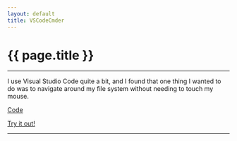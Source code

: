 ```yaml
---
layout: default
title: VSCodeCmder
---
```


# {{ page.title }}

---

I use Visual Studio Code quite a bit, and I found that one thing I wanted to do was to navigate around my file system without needing to touch my mouse.

[Code](https://github.com/julwrites/vscodecmder)

[Try it out!](https://marketplace.visualstudio.com/items?itemName=Julwrites.codecmder)

---
